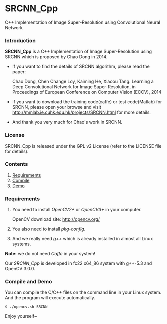 # SRCNN_Cpp
C++ Implementation of Image Super-Resolution using Convolutional Neural Network

### Introduction
**SRCNN_Cpp** is a C++ Implementation of Image Super-Resolution using SRCNN which is proposed by Chao Dong in 2014.
 - If you want to find the details of SRCNN algorithm, please read the paper:  

   Chao Dong, Chen Change Loy, Kaiming He, Xiaoou Tang. Learning a Deep Convolutional Network for Image Super-Resolution, in Proceedings of European Conference on Computer Vision (ECCV), 2014
 - If you want to download the training code(caffe) or test code(Matlab) for SRCNN, please open your browse and visit http://mmlab.ie.cuhk.edu.hk/projects/SRCNN.html for more details.
 - And thank you very much for Chao's work in SRCNN.

### License
SRCNN_Cpp is released under the GPL v2 License (refer to the LICENSE file for details).

### Contents
1. [Requirements](#requirements)
2. [Compile](#compile)
3. [Demo](#demo)

### Requirements

1. You need to install *OpenCV2+* or *OpenCV3+* in your computer.

   OpenCV download site: http://opencv.org/

2. You also need to install *pkg-config*.

3. And we really need *g++* which is already installed in almost all Linux systems.

**Note:** we do not need *Caffe* in your system!   

Our *SRCNN_Cpp* is developed in fc22 x64_86 system with g++-5.3 and OpenCV 3.0.0.

### Compile and Demo

You can compile the C/C++ files on the command line in your Linux system. And the program will execute automatically.

``` Shell
$ ./opencv.sh SRCNN
```

Enjoy yourself~
